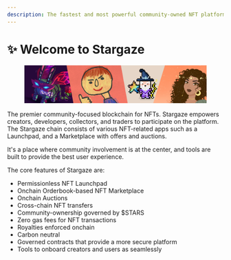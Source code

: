 ```yaml
---
description: The fastest and most powerful community-owned NFT platform.
---
```


# ✨ Welcome to Stargaze

<figure><img src=".gitbook/assets/keplr banner3.png" alt=""><figcaption></figcaption></figure>

The premier community-focused blockchain for NFTs. Stargaze empowers creators, developers, collectors, and traders to participate on the platform. The Stargaze chain consists of various NFT-related apps such as a Launchpad, and a Marketplace with offers and auctions.

It's a place where community involvement is at the center, and tools are built to provide the best user experience.&#x20;

The core features of Stargaze are:

* Permissionless NFT Launchpad
* Onchain Orderbook-based NFT Marketplace
* Onchain Auctions
* Cross-chain NFT transfers
* Community-ownership governed by $STARS
* Zero gas fees for NFT transactions
* Royalties enforced onchain
* Carbon neutral
* Governed contracts that provide a more secure platform&#x20;
* Tools to onboard creators and users as seamlessly

